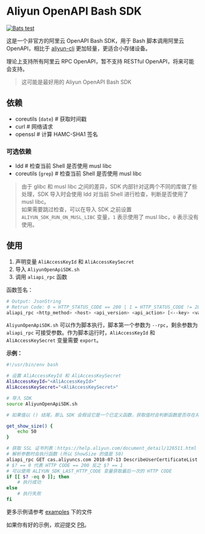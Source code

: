 # Aliyun OpenAPI Bash SDK

[![Bats test](https://github.com/Hill-98/aliyun-openapi-bash-sdk/actions/workflows/bats-test.yml/badge.svg)](https://github.com/Hill-98/aliyun-openapi-bash-sdk/actions/workflows/bats-test.yml)

这是一个非官方的阿里云 OpenAPI Bash SDK，用于 Bash 脚本调用阿里云 OpenAPI，相比于 [aliyun-cli](https://github.com/aliyun/aliyun-cli) 更加轻量，更适合小存储设备。

理论上支持所有阿里云 RPC OpenAPI，暂不支持 RESTful OpenAPI，将来可能会支持。

> 这可能是最好用的 Aliyun OpenAPI Bash SDK

## 依赖

* coreutils (`date`) # 获取时间戳
* curl # 网络请求
* openssl # 计算 HAMC-SHA1 签名

### 可选依赖

* ldd # 检查当前 Shell 是否使用 musl libc
* coreutils (`grep`) # 检查当前 Shell 是否使用 musl libc

> 由于 glibc 和 musl libc 之间的差异，SDK 内部针对这两个不同的库做了些处理，SDK 导入时会使用 ldd 对当前 Shell 进行检查，判断是否使用了 musl libc。  
> 如果需要跳过检查，可以在导入 SDK 之前设置 `ALIYUN_SDK_RUN_ON_MUSL_LIBC` 变量，`1` 表示使用了 musl libc，`0` 表示没有使用。

## 使用

1. 声明变量 `AliAccessKeyId` 和 `AliAccessKeySecret`
2. 导入 `AliyunOpenApiSDK.sh`
3. 调用 `aliapi_rpc` 函数

函数签名：
```bash
# Output: JsonString
# Retrun Code: 0 = HTTP_STATUS_CODE == 200 | 1 = HTTP_STATUS_CODE != 200
aliapi_rpc <http_method> <host> <api_version> <api_action> [<--key> <value>...]
```

`AliyunOpenApiSDK.sh` 可以作为脚本执行，脚本第一个参数为 `--rpc`，剩余参数为 `aliapi_rpc` 可接受参数。作为脚本运行时，`AliAccessKeyId` 和 `AliAccessKeySecret` 变量需要 `export`。

**示例：**

```bash
#!/usr/bin/env bash

# 设置 AliAccessKeyId 和 AliAccessKeySecret
AliAccessKeyId="<AliAccessKeyId>"
AliAccessKeySecret="<AliAccessKeySecret>"

# 导入 SDK
source AliyunOpenApiSDK.sh

# 如果值以 () 结尾，那么 SDK 会假设它是一个已定义函数，获取值时会判断函数是否存在并执行，如果不存在则使用原始值。

get_show_size() {
    echo 50
}

# 获取 SSL 证书列表：https://help.aliyun.com/document_detail/126511.html
# 解析参数时会执行函数 (所以 ShowSize 的值是 50)
aliapi_rpc GET cas.aliyuncs.com 2018-07-13 DescribeUserCertificateList --CurrentPage 1 --ShowSize "get_show_size()"
# $? == 0 代表 HTTP CODE == 200 反之 $? == 1
# 可以使用 ALIYUN_SDK_LAST_HTTP_CODE 变量获取最后一次的 HTTP CODE
if [[ $? -eq 0 ]]; then
    # 执行成功
else
    # 执行失败
fi
```

更多示例请参考 [examples](https://github.com/Hill-98/aliyun-openapi-bash-sdk/tree/master/examples) 下的文件

如果你有好的示例，欢迎提交 [PR](https://github.com/Hill-98/aliyun-openapi-bash-sdk/pulls)。
